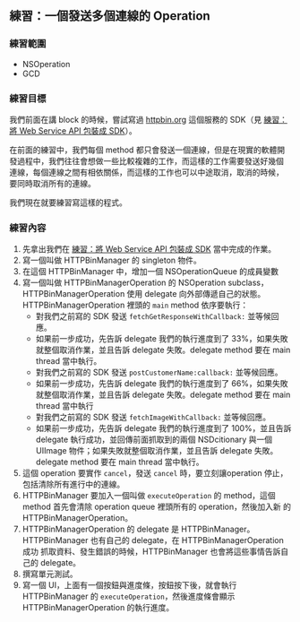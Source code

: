 練習：一個發送多個連線的 Operation
----------------------------------

### 練習範圍

- NSOperation
- GCD

### 練習目標

我們前面在講 block 的時候，嘗試寫過 [httpbin.org](http://httpbin.org)
這個服務的 SDK（見 [練習：將 Web Service API 包裝成 SDK](../blocks/practice_web_service_sdk.md)）。

在前面的練習中，我們每個 method 都只會發送一個連線，但是在現實的軟體開
發過程中，我們往往會想做一些比較複雜的工作，而這樣的工作需要發送好幾個
連線，每個連線之間有相依關係，而這樣的工作也可以中途取消，取消的時候，
要同時取消所有的連線。

我們現在就要練習寫這樣的程式。

### 練習內容

1. 先拿出我們在
   [練習：將 Web Service API 包裝成 SDK](../blocks/practice_web_service_sdk.md)
   當中完成的作業。
2. 寫一個叫做 HTTPBinManager 的 singleton 物件。
3. 在這個 HTTPBinManager 中，增加一個 NSOperationQueue 的成員變數
4. 寫一個叫做 HTTPBinManagerOperation 的 NSOperation subclass，
   HTTPBinManagerOperation 使用 delegate 向外部傳遞自己的狀態。
   HTTPBinManagerOperation 裡頭的 `main` method 依序要執行：
   - 對我們之前寫的 SDK 發送 `fetchGetResponseWithCallback:` 並等候回
     應。
   - 如果前一步成功，先告訴 delegate 我們的執行進度到了 33%，如果失敗
     就整個取消作業，並且告訴 delegate 失敗。delegate method 要在 main
     thread 當中執行。
   - 對我們之前寫的 SDK 發送 `postCustomerName:callback:` 並等候回應。
   - 如果前一步成功，先告訴 delegate 我們的執行進度到了 66%，如果失敗
     就整個取消作業，並且告訴 delegate 失敗。delegate method 要在 main
     thread 當中執行
   - 對我們之前寫的 SDK 發送 `fetchImageWithCallback:` 並等候回應。
   - 如果前一步成功，先告訴 delegate 我們的執行進度到了 100%，並且告訴
     delegate 執行成功，並回傳前面抓取到的兩個 NSDcitionary 與一個
     UIImage 物件；如果失敗就整個取消作業，並且告訴 delegate 失敗。
     delegate method 要在 main thread 當中執行。
5. 這個 operation 要實作 `cancel`，發送 `cancel` 時，要立刻讓operation
   停止，包括清除所有進行中的連線。
6. HTTPBinManager 要加入一個叫做 `executeOperation` 的 method，這個
   method 首先會清除 operation queue 裡頭所有的 operation，然後加入新
   的 HTTPBinManagerOperation。
7. HTTPBinManagerOperation 的 delegate 是 HTTPBinManager。
   HTTPBinManager 也有自己的 delegate，在 HTTPBinManagerOperation 成功
   抓取資料、發生錯誤的時候，HTTPBinManager 也會將這些事情告訴自己的
   delegate。
8. 撰寫單元測試。
9. 寫一個 UI，上面有一個按鈕與進度條，按鈕按下後，就會執行
   HTTPBinManager 的 `executeOperation`，然後進度條會顯示
   HTTPBinManagerOperation 的執行進度。
